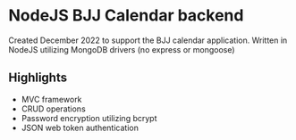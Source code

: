 # NodeJS BJJ Calendar backend

Created December 2022 to support the BJJ calendar application. Written in NodeJS utilizing MongoDB drivers (no express or mongoose)

## Highlights

- MVC framework
- CRUD operations
- Password encryption utilizing bcrypt
- JSON web token authentication

